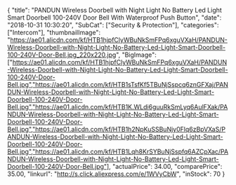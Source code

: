 {
	"title": "PANDUN Wireless Doorbell with Night Light No Battery Led Light Smart Doorbell 100-240V Door Bell With Waterproof Push Button",
	"date": "2018-10-31 10:30:20",
	"SubCat": ["Security & Protection"],
	"categories": ["Intercom"],
	"thumbnailImage": "https://ae01.alicdn.com/kf/HTB1hjpfClyWBuNkSmFPq6xguVXaH/PANDUN-Wireless-Doorbell-with-Night-Light-No-Battery-Led-Light-Smart-Doorbell-100-240V-Door-Bell.jpg_220x220.jpg",
	"BigImage": ["https://ae01.alicdn.com/kf/HTB1hjpfClyWBuNkSmFPq6xguVXaH/PANDUN-Wireless-Doorbell-with-Night-Light-No-Battery-Led-Light-Smart-Doorbell-100-240V-Door-Bell.jpg","https://ae01.alicdn.com/kf/HTB1sTsfKf5TBuNjSspcq6znGFXaj/PANDUN-Wireless-Doorbell-with-Night-Light-No-Battery-Led-Light-Smart-Doorbell-100-240V-Door-Bell.jpg","https://ae01.alicdn.com/kf/HTB1K.WLdi6guuRkSmLyq6AulFXak/PANDUN-Wireless-Doorbell-with-Night-Light-No-Battery-Led-Light-Smart-Doorbell-100-240V-Door-Bell.jpg","https://ae01.alicdn.com/kf/HTB1h2NpKuSSBuNjy0Flq6zBpVXaS/PANDUN-Wireless-Doorbell-with-Night-Light-No-Battery-Led-Light-Smart-Doorbell-100-240V-Door-Bell.jpg","https://ae01.alicdn.com/kf/HTB1Lqh8KrSYBuNjSspfq6AZCpXac/PANDUN-Wireless-Doorbell-with-Night-Light-No-Battery-Led-Light-Smart-Doorbell-100-240V-Door-Bell.jpg"],
	"actualPrice": 34.00,
	"comparePrice": 35.00,
	"linkurl": "http://s.click.aliexpress.com/e/1WVyCbW",
	"inStock": 70
}

